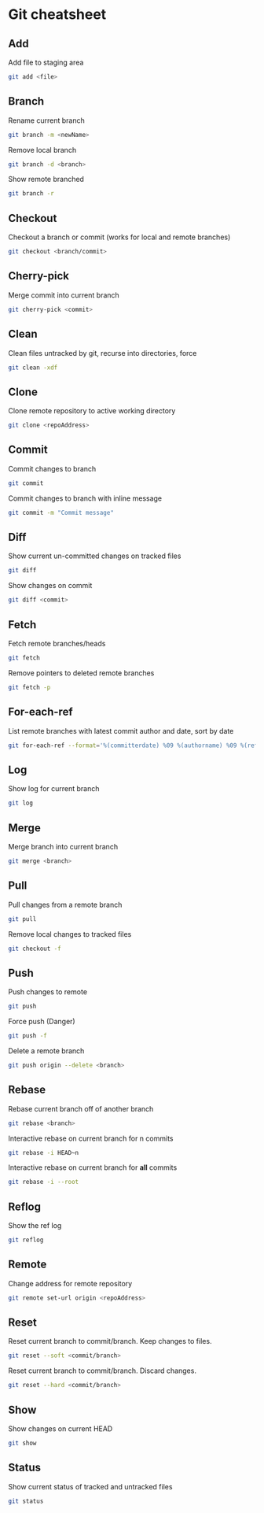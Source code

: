 # Git cheatsheet

## Add

Add file to staging area
```Bash
git add <file>
```

## Branch

Rename current branch
```Bash
git branch -m <newName>
```

Remove local branch
```Bash
git branch -d <branch>
```

Show remote branched
```Bash
git branch -r
```

## Checkout

Checkout a branch or commit (works for local and remote branches)
```Bash
git checkout <branch/commit>
```

## Cherry-pick

Merge commit into current branch
```Bash
git cherry-pick <commit>
```

## Clean

Clean files untracked by git, recurse into directories, force
```Bash
git clean -xdf
```

## Clone
Clone remote repository to active working directory
```Bash
git clone <repoAddress>
```

## Commit

Commit changes to branch
```Bash
git commit
```

Commit changes to branch with inline message
```Bash
git commit -m "Commit message"
```

## Diff

Show current un-committed changes on tracked files
```Bash
git diff
```

Show changes on commit
```Bash
git diff <commit>
```

## Fetch

Fetch remote branches/heads
```Bash
git fetch
```

Remove pointers to deleted remote branches
```Bash
git fetch -p
```

## For-each-ref

List remote branches with latest commit author and date, sort by date
```Bash
git for-each-ref --format='%(committerdate) %09 %(authorname) %09 %(refname)' --sort=committerdate
```

## Log

Show log for current branch
```Bash
git log
```

## Merge

Merge branch into current branch
```Bash
git merge <branch>
```

## Pull

Pull changes from a remote branch
```Bash
git pull
```

Remove local changes to tracked files
```Bash
git checkout -f
```

## Push

Push changes to remote
```Bash
git push
```

Force push (Danger)
```Bash
git push -f
```

Delete a remote branch
```Bash
git push origin --delete <branch>
```

## Rebase

Rebase current branch off of another branch
```Bash
git rebase <branch>
```

Interactive rebase on current branch for n commits
```Bash
git rebase -i HEAD~n
```

Interactive rebase on current branch for **all** commits
```Bash
git rebase -i --root
```

## Reflog

Show the ref log
```Bash
git reflog
```

## Remote

Change address for remote repository
```Bash
git remote set-url origin <repoAddress>
```

## Reset

Reset current branch to commit/branch. Keep changes to files.
```Bash
git reset --soft <commit/branch>
```

Reset current branch to commit/branch. Discard changes.
```Bash
git reset --hard <commit/branch>
```

## Show

Show changes on current HEAD
```Bash
git show
```

## Status

Show current status of tracked and untracked files
```Bash
git status
```
